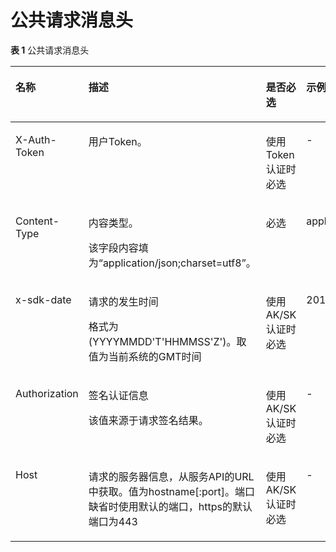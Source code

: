 # 公共请求消息头<a name="ZH-CN_TOPIC_0096010422"></a>

**表 1**  公共请求消息头

<a name="zh-cn_topic_0095259731_zh-cn_topic_0073180055_table64174151155930"></a>
<table><thead align="left"><tr id="zh-cn_topic_0095259731_zh-cn_topic_0073180055_row18821928155930"><th class="cellrowborder" valign="top" width="25%" id="mcps1.2.5.1.1"><p id="zh-cn_topic_0095259731_zh-cn_topic_0073180055_p30977633155930"><a name="zh-cn_topic_0095259731_zh-cn_topic_0073180055_p30977633155930"></a><a name="zh-cn_topic_0095259731_zh-cn_topic_0073180055_p30977633155930"></a>名称</p>
</th>
<th class="cellrowborder" valign="top" width="25%" id="mcps1.2.5.1.2"><p id="zh-cn_topic_0095259731_zh-cn_topic_0073180055_p26160330155930"><a name="zh-cn_topic_0095259731_zh-cn_topic_0073180055_p26160330155930"></a><a name="zh-cn_topic_0095259731_zh-cn_topic_0073180055_p26160330155930"></a>描述</p>
</th>
<th class="cellrowborder" valign="top" width="25%" id="mcps1.2.5.1.3"><p id="zh-cn_topic_0095259731_zh-cn_topic_0073180055_p38611984155930"><a name="zh-cn_topic_0095259731_zh-cn_topic_0073180055_p38611984155930"></a><a name="zh-cn_topic_0095259731_zh-cn_topic_0073180055_p38611984155930"></a>是否必选</p>
</th>
<th class="cellrowborder" valign="top" width="25%" id="mcps1.2.5.1.4"><p id="zh-cn_topic_0095259731_zh-cn_topic_0073180055_p40562970155930"><a name="zh-cn_topic_0095259731_zh-cn_topic_0073180055_p40562970155930"></a><a name="zh-cn_topic_0095259731_zh-cn_topic_0073180055_p40562970155930"></a>示例</p>
</th>
</tr>
</thead>
<tbody><tr id="zh-cn_topic_0095259731_zh-cn_topic_0073180055_row43118600102939"><td class="cellrowborder" valign="top" width="25%" headers="mcps1.2.5.1.1 "><p id="zh-cn_topic_0095259731_zh-cn_topic_0073180055_p18086042102942"><a name="zh-cn_topic_0095259731_zh-cn_topic_0073180055_p18086042102942"></a><a name="zh-cn_topic_0095259731_zh-cn_topic_0073180055_p18086042102942"></a>X-Auth-Token</p>
</td>
<td class="cellrowborder" valign="top" width="25%" headers="mcps1.2.5.1.2 "><p id="zh-cn_topic_0095259731_zh-cn_topic_0073180055_p55683299102942"><a name="zh-cn_topic_0095259731_zh-cn_topic_0073180055_p55683299102942"></a><a name="zh-cn_topic_0095259731_zh-cn_topic_0073180055_p55683299102942"></a>用户Token。</p>
</td>
<td class="cellrowborder" valign="top" width="25%" headers="mcps1.2.5.1.3 "><p id="zh-cn_topic_0095259731_zh-cn_topic_0073180055_p59371788102942"><a name="zh-cn_topic_0095259731_zh-cn_topic_0073180055_p59371788102942"></a><a name="zh-cn_topic_0095259731_zh-cn_topic_0073180055_p59371788102942"></a>使用Token认证时必选</p>
</td>
<td class="cellrowborder" valign="top" width="25%" headers="mcps1.2.5.1.4 "><p id="zh-cn_topic_0095259731_zh-cn_topic_0073180055_p886047511"><a name="zh-cn_topic_0095259731_zh-cn_topic_0073180055_p886047511"></a><a name="zh-cn_topic_0095259731_zh-cn_topic_0073180055_p886047511"></a>-</p>
</td>
</tr>
<tr id="zh-cn_topic_0095259731_zh-cn_topic_0073180055_row5739337155930"><td class="cellrowborder" valign="top" width="25%" headers="mcps1.2.5.1.1 "><p id="zh-cn_topic_0095259731_zh-cn_topic_0073180055_p9459319141229"><a name="zh-cn_topic_0095259731_zh-cn_topic_0073180055_p9459319141229"></a><a name="zh-cn_topic_0095259731_zh-cn_topic_0073180055_p9459319141229"></a>Content-Type</p>
</td>
<td class="cellrowborder" valign="top" width="25%" headers="mcps1.2.5.1.2 "><p id="zh-cn_topic_0095259731_zh-cn_topic_0073180055_p65029354141258"><a name="zh-cn_topic_0095259731_zh-cn_topic_0073180055_p65029354141258"></a><a name="zh-cn_topic_0095259731_zh-cn_topic_0073180055_p65029354141258"></a>内容类型。</p>
<p id="zh-cn_topic_0095259731_zh-cn_topic_0073180055_p32709868141244"><a name="zh-cn_topic_0095259731_zh-cn_topic_0073180055_p32709868141244"></a><a name="zh-cn_topic_0095259731_zh-cn_topic_0073180055_p32709868141244"></a>该字段内容填为“application/json;charset=utf8”。</p>
</td>
<td class="cellrowborder" valign="top" width="25%" headers="mcps1.2.5.1.3 "><p id="zh-cn_topic_0095259731_zh-cn_topic_0073180055_p15183231141236"><a name="zh-cn_topic_0095259731_zh-cn_topic_0073180055_p15183231141236"></a><a name="zh-cn_topic_0095259731_zh-cn_topic_0073180055_p15183231141236"></a>必选</p>
</td>
<td class="cellrowborder" valign="top" width="25%" headers="mcps1.2.5.1.4 "><p id="zh-cn_topic_0095259731_zh-cn_topic_0073180055_p63820878155930"><a name="zh-cn_topic_0095259731_zh-cn_topic_0073180055_p63820878155930"></a><a name="zh-cn_topic_0095259731_zh-cn_topic_0073180055_p63820878155930"></a>application/json;charset=utf8</p>
</td>
</tr>
<tr id="zh-cn_topic_0095259731_zh-cn_topic_0073180055_row48630036141920"><td class="cellrowborder" valign="top" width="25%" headers="mcps1.2.5.1.1 "><p id="zh-cn_topic_0095259731_zh-cn_topic_0073180055_p11407824141920"><a name="zh-cn_topic_0095259731_zh-cn_topic_0073180055_p11407824141920"></a><a name="zh-cn_topic_0095259731_zh-cn_topic_0073180055_p11407824141920"></a>x-sdk-date</p>
</td>
<td class="cellrowborder" valign="top" width="25%" headers="mcps1.2.5.1.2 "><p id="zh-cn_topic_0095259731_zh-cn_topic_0073180055_p51618533141920"><a name="zh-cn_topic_0095259731_zh-cn_topic_0073180055_p51618533141920"></a><a name="zh-cn_topic_0095259731_zh-cn_topic_0073180055_p51618533141920"></a>请求的发生时间</p>
<p id="zh-cn_topic_0095259731_zh-cn_topic_0073180055_p61913619141920"><a name="zh-cn_topic_0095259731_zh-cn_topic_0073180055_p61913619141920"></a><a name="zh-cn_topic_0095259731_zh-cn_topic_0073180055_p61913619141920"></a>格式为(YYYYMMDD'T'HHMMSS'Z')。取值为当前系统的GMT时间</p>
</td>
<td class="cellrowborder" valign="top" width="25%" headers="mcps1.2.5.1.3 "><p id="zh-cn_topic_0095259731_zh-cn_topic_0073180055_p37871689141920"><a name="zh-cn_topic_0095259731_zh-cn_topic_0073180055_p37871689141920"></a><a name="zh-cn_topic_0095259731_zh-cn_topic_0073180055_p37871689141920"></a>使用AK/SK认证时必选</p>
</td>
<td class="cellrowborder" valign="top" width="25%" headers="mcps1.2.5.1.4 "><p id="zh-cn_topic_0095259731_zh-cn_topic_0073180055_p47708008141920"><a name="zh-cn_topic_0095259731_zh-cn_topic_0073180055_p47708008141920"></a><a name="zh-cn_topic_0095259731_zh-cn_topic_0073180055_p47708008141920"></a>20160629T101459Z</p>
</td>
</tr>
<tr id="zh-cn_topic_0095259731_zh-cn_topic_0073180055_row35229499141920"><td class="cellrowborder" valign="top" width="25%" headers="mcps1.2.5.1.1 "><p id="zh-cn_topic_0095259731_zh-cn_topic_0073180055_p16746930141920"><a name="zh-cn_topic_0095259731_zh-cn_topic_0073180055_p16746930141920"></a><a name="zh-cn_topic_0095259731_zh-cn_topic_0073180055_p16746930141920"></a>Authorization</p>
</td>
<td class="cellrowborder" valign="top" width="25%" headers="mcps1.2.5.1.2 "><p id="zh-cn_topic_0095259731_zh-cn_topic_0073180055_p14324105141920"><a name="zh-cn_topic_0095259731_zh-cn_topic_0073180055_p14324105141920"></a><a name="zh-cn_topic_0095259731_zh-cn_topic_0073180055_p14324105141920"></a>签名认证信息</p>
<p id="zh-cn_topic_0095259731_zh-cn_topic_0073180055_p61808088141920"><a name="zh-cn_topic_0095259731_zh-cn_topic_0073180055_p61808088141920"></a><a name="zh-cn_topic_0095259731_zh-cn_topic_0073180055_p61808088141920"></a>该值来源于请求签名结果。</p>
</td>
<td class="cellrowborder" valign="top" width="25%" headers="mcps1.2.5.1.3 "><p id="zh-cn_topic_0095259731_zh-cn_topic_0073180055_p51113090141920"><a name="zh-cn_topic_0095259731_zh-cn_topic_0073180055_p51113090141920"></a><a name="zh-cn_topic_0095259731_zh-cn_topic_0073180055_p51113090141920"></a>使用AK/SK认证时必选</p>
</td>
<td class="cellrowborder" valign="top" width="25%" headers="mcps1.2.5.1.4 "><p id="zh-cn_topic_0095259731_zh-cn_topic_0073180055_p46519660141920"><a name="zh-cn_topic_0095259731_zh-cn_topic_0073180055_p46519660141920"></a><a name="zh-cn_topic_0095259731_zh-cn_topic_0073180055_p46519660141920"></a>-</p>
</td>
</tr>
<tr id="zh-cn_topic_0095259731_zh-cn_topic_0073180055_row3914388141920"><td class="cellrowborder" valign="top" width="25%" headers="mcps1.2.5.1.1 "><p id="zh-cn_topic_0095259731_zh-cn_topic_0073180055_p22856425141920"><a name="zh-cn_topic_0095259731_zh-cn_topic_0073180055_p22856425141920"></a><a name="zh-cn_topic_0095259731_zh-cn_topic_0073180055_p22856425141920"></a>Host</p>
</td>
<td class="cellrowborder" valign="top" width="25%" headers="mcps1.2.5.1.2 "><p id="zh-cn_topic_0095259731_zh-cn_topic_0073180055_p39431107141920"><a name="zh-cn_topic_0095259731_zh-cn_topic_0073180055_p39431107141920"></a><a name="zh-cn_topic_0095259731_zh-cn_topic_0073180055_p39431107141920"></a>请求的服务器信息，从服务API的URL中获取。值为hostname[:port]。端口缺省时使用默认的端口，https的默认端口为443</p>
</td>
<td class="cellrowborder" valign="top" width="25%" headers="mcps1.2.5.1.3 "><p id="zh-cn_topic_0095259731_zh-cn_topic_0073180055_p22683417141920"><a name="zh-cn_topic_0095259731_zh-cn_topic_0073180055_p22683417141920"></a><a name="zh-cn_topic_0095259731_zh-cn_topic_0073180055_p22683417141920"></a>使用AK/SK认证时必选</p>
</td>
<td class="cellrowborder" valign="top" width="25%" headers="mcps1.2.5.1.4 "><p id="zh-cn_topic_0095259731_zh-cn_topic_0073180055_p25417485141920"><a name="zh-cn_topic_0095259731_zh-cn_topic_0073180055_p25417485141920"></a><a name="zh-cn_topic_0095259731_zh-cn_topic_0073180055_p25417485141920"></a>-</p>
</td>
</tr>
</tbody>
</table>

